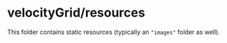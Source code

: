 # velocityGrid/resources

This folder contains static resources (typically an `"images"` folder as well).
